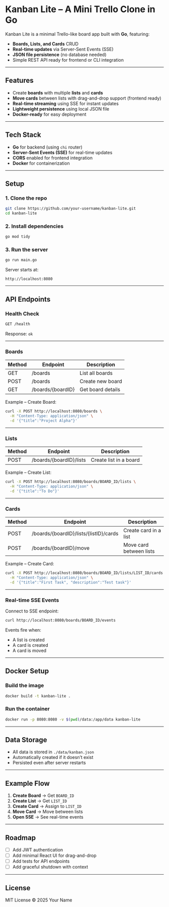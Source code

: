 # Kanban Lite – A Mini Trello Clone in Go

Kanban Lite is a minimal Trello-like board app built with **Go**, featuring:
- **Boards, Lists, and Cards** CRUD
- **Real-time updates** via Server-Sent Events (SSE)
- **JSON file persistence** (no database needed)
- Simple REST API ready for frontend or CLI integration

---

## Features

- Create **boards** with multiple **lists** and **cards**
- **Move cards** between lists with drag-and-drop support (frontend ready)
- **Real-time streaming** using SSE for instant updates
- **Lightweight persistence** using local JSON file
- **Docker-ready** for easy deployment

---

## Tech Stack

- **Go** for backend (using `chi` router)
- **Server-Sent Events (SSE)** for real-time updates
- **CORS** enabled for frontend integration
- **Docker** for containerization

---

## Setup

### 1. Clone the repo
```bash
git clone https://github.com/your-username/kanban-lite.git
cd kanban-lite
````

### 2. Install dependencies

```bash
go mod tidy
```

### 3. Run the server

```bash
go run main.go
```

Server starts at:

```
http://localhost:8080
```

---

## API Endpoints

### Health Check

```bash
GET /health
```

Response: `ok`

---

### Boards

| Method | Endpoint          | Description       |
| ------ | ----------------- | ----------------- |
| GET    | /boards           | List all boards   |
| POST   | /boards           | Create new board  |
| GET    | /boards/{boardID} | Get board details |

Example – Create Board:

```bash
curl -X POST http://localhost:8080/boards \
  -H "Content-Type: application/json" \
  -d '{"title":"Project Alpha"}'
```

---

### Lists

| Method | Endpoint                | Description            |
| ------ | ----------------------- | ---------------------- |
| POST   | /boards/{boardID}/lists | Create list in a board |

Example – Create List:

```bash
curl -X POST http://localhost:8080/boards/BOARD_ID/lists \
  -H "Content-Type: application/json" \
  -d '{"title":"To Do"}'
```

---

### Cards

| Method | Endpoint                               | Description             |
| ------ | -------------------------------------- | ----------------------- |
| POST   | /boards/{boardID}/lists/{listID}/cards | Create card in a list   |
| POST   | /boards/{boardID}/move                 | Move card between lists |

Example – Create Card:

```bash
curl -X POST http://localhost:8080/boards/BOARD_ID/lists/LIST_ID/cards \
  -H "Content-Type: application/json" \
  -d '{"title":"First Task", "description":"Test task"}'
```

---

### Real-time SSE Events

Connect to SSE endpoint:

```bash
curl http://localhost:8080/boards/BOARD_ID/events
```

Events fire when:

* A list is created
* A card is created
* A card is moved

---

## Docker Setup

### Build the image

```bash
docker build -t kanban-lite .
```

### Run the container

```bash
docker run -p 8080:8080 -v $(pwd)/data:/app/data kanban-lite
```

---

## Data Storage

* All data is stored in `./data/kanban.json`
* Automatically created if it doesn’t exist
* Persisted even after server restarts

---

## Example Flow

1. **Create Board** → Get `BOARD_ID`
2. **Create List** → Get `LIST_ID`
3. **Create Card** → Assign to `LIST_ID`
4. **Move Card** → Move between lists
5. **Open SSE** → See real-time events

---

## Roadmap

* [ ] Add JWT authentication
* [ ] Add minimal React UI for drag-and-drop
* [ ] Add tests for API endpoints
* [ ] Add graceful shutdown with context

---

## License

MIT License © 2025 Your Name
